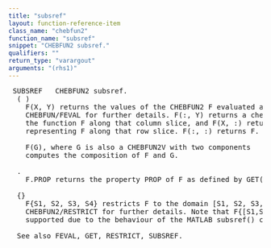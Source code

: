 ```yaml
---
title: "subsref"
layout: function-reference-item
class_name: "chebfun2"
function_name: "subsref"
snippet: "CHEBFUN2 subsref."
qualifiers: ""
return_type: "varargout"
arguments: "(rhs1)"
---
```


<pre class="help-text"> SUBSREF   CHEBFUN2 subsref.
  ( )
    F(X, Y) returns the values of the CHEBFUN2 F evaluated at (X,Y). See
    CHEBFUN/FEVAL for further details. F(:, Y) returns a chebfun representing
    the function F along that column slice, and F(X, :) returns a chebfun
    representing F along that row slice. F(:, :) returns F.
 
    F(G), where G is also a CHEBFUN2V with two components 
    computes the composition of F and G.
 
  .
    F.PROP returns the property PROP of F as defined by GET(F, 'PROP').
 
  {}
    F{S1, S2, S3, S4} restricts F to the domain [S1, S2, S3, S4]. See
    CHEBFUN2/RESTRICT for further details. Note that F{[S1,S2, S3, S4]} is not
    supported due to the behaviour of the MATLAB subsref() command.
 
  See also FEVAL, GET, RESTRICT, SUBSREF.
</pre>